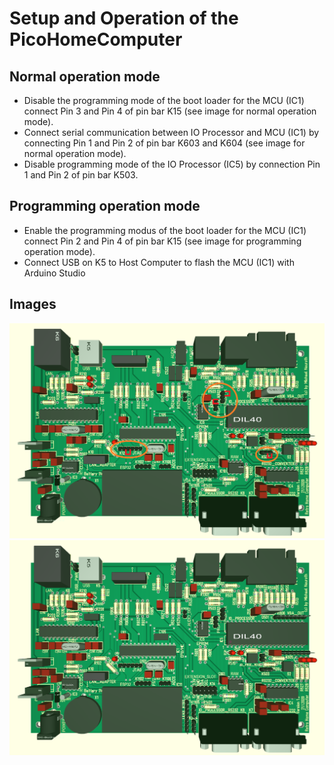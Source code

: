 # Setup and Operation of the PicoHomeComputer

Normal operation mode
---------------------

- Disable the programming mode of the boot loader for the MCU (IC1) connect Pin 3 and Pin 4 of pin bar K15 (see image for normal operation mode).
- Connect serial communication between IO Processor and MCU (IC1) by connecting Pin 1 and Pin 2 of pin bar K603 and K604 (see image for normal operation mode).
- Disable programming mode of the IO Processor (IC5) by connection Pin 1 and Pin 2 of pin bar K503.

Programming operation mode
--------------------------

- Enable the programming modus of the boot loader for the MCU (IC1) connect Pin 2 and Pin 4 of pin bar K15 (see image for programming operation mode).
- Connect USB on K5 to Host Computer to flash the MCU (IC1) with Arduino Studio

Images
------

<img src="ConfigurationForRunning.png" alt="Normal Operation" >

<img src="ConfigurationForProgramming.png" alt="Programming Operation" >
